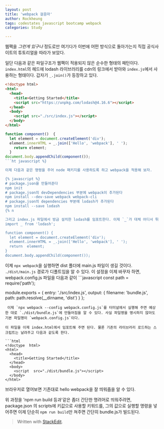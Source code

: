 ```yaml
---
layout: post
title: 'webpack 걸음마'
author: Rockheung
tags: codestates javascript bootcamp webpack
categories: Study

---
```


웹팩을 *그런게 있구나* 정도로만 여기다가 이번에 어떤 방식으로 돌아가는지 직접 공식사이트의 튜토리얼을 따라가 보았다.

일단 다음과 같은 파일구조가 웹팩이 적용되지 않은 순수한 형태의 패턴이다. `index.html`의 헤드에 lodash 라이브러리를 cdn의 링크에서 받아와 `index.js`에서 사용하는 형태이다. 갑자기 `_.join()`가 등장하고 있다.


<!--more-->
```html
<!doctype html>
<html>
  <head>
    <title>Getting Started</title>
    <script src="https://unpkg.com/lodash@4.16.6"></script>
  </head>
  <body>
    <script src="./src/index.js"></script>
  </body>
</html>
```

```javascript
function component()  {
  let element = document.createElement('div');
  element.innerHTML = _.join(['Hello', 'webpack'], ' ');
    return element;
  }
document.body.appendChild(component());
```ht javascript %}

이제 다음과 같은 명령을 주어 node 패키지를 사용하도록 하고 webpack을 적용해 보자.

{% javascript %}
# package.json을 만들어준다
npm init 
# package.json의 devDependencies 부분에 webpack이 추가된다
npm install --dev-save webpack webpack-cli
# package.json의 dependencies 부분에 lodash가 추가된다
npm install --save lodash
{% n

그리고 index.js 파일에서 방금 설치한 lodash를 임포트한다. 이제 `_`가 대체 어디서 튀어나왔는지 바로 알 수
import _ from 'lodash';  

function component() {
  let element = document.createElement('div');
  element.innerHTML = _.join(['Hello', 'webpack'], ' ');
  return  element;
}
document.body.appendChild(component());
```

이제 `npx webpack`을 실행하면 dist 폴더에 main.js 파일이 생길 것이다. `./dist/main.js` 경로가 디폴트임을 알 수 있다. 이 설정을 이제 바꾸자 하면, webpack.config.js 파일을 다음과 같이 ```javascript
const path = require('path');

module.exports = {
  entry: './src/index.js',
  output: {
    filename: 'bundle.js',
    path: path.resolve(__dirname, 'dist')
  }
};
```
 이제 `npx webpack --config webpack.config.js`를 터미널에서 실행해 주면 예상한 대로 `./dist/bundle.js`에 만들어짐을 알 수 있다. 사실 파일명을 명시하지 않아도 기본 파일명이 `webpack.config.js`이다.

이 파일을 이제 index.html에서 임포트해 주면 된다. 물론 기존의 라이브러리 로드하는 스크립트는 날려주고 다음과 같도록 한다.

```html
<!doctype  html>
<html>
  <head>
    <title>Getting Started</title>
  </head>
  <body>
    <script  src="./dist/bundle.js"></script>
  </body>
</html>
```
브라우저로 열어보면 기존대로 hello webpack을 잘 띄워줌을 알 수 있다.

위 과정을 'npm run build 등과'같은 좀더 간단한 명려어로 띄워주려면, package.json 의 scripts에 키값으로 사용할 키워드를, 그의 값으로 실행할 명령을 넣어주면 이제 단순히 `npm run build`만 쳐주면 간단히 bundle.js가 빌드된다.


> Written with [StackEdit](https://stackedit.io/).



